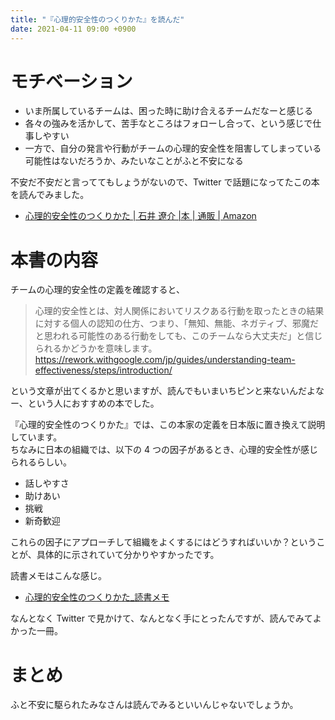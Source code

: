 ```yaml
---
title: "『心理的安全性のつくりかた』を読んだ"
date: 2021-04-11 09:00 +0900
---
```


# モチベーション
- いま所属しているチームは、困った時に助け合えるチームだなーと感じる
- 各々の強みを活かして、苦手なところはフォローし合って、という感じで仕事しやすい
- 一方で、自分の発言や行動がチームの心理的安全性を阻害してしまっている可能性はないだろうか、みたいなことがふと不安になる

不安だ不安だと言っててもしょうがないので、Twitter で話題になってたこの本を読んでみました。  

- [心理的安全性のつくりかた | 石井 遼介 |本 | 通販 | Amazon](https://www.amazon.co.jp/dp/4820728245/)

# 本書の内容
チームの心理的安全性の定義を確認すると、  

>  心理的安全性とは、対人関係においてリスクある行動を取ったときの結果に対する個人の認知の仕方、つまり、「無知、無能、ネガティブ、邪魔だと思われる可能性のある行動をしても、このチームなら大丈夫だ」と信じられるかどうかを意味します。
> https://rework.withgoogle.com/jp/guides/understanding-team-effectiveness/steps/introduction/

という文章が出てくるかと思いますが、読んでもいまいちピンと来ないんだよなー、という人におすすめの本でした。  

『心理的安全性のつくりかた』では、この本家の定義を日本版に置き換えて説明しています。  
ちなみに日本の組織では、以下の 4 つの因子があるとき、心理的安全性が感じられるらしい。  

- 話しやすさ
- 助けあい
- 挑戦
- 新奇歓迎

これらの因子にアプローチして組織をよくするにはどうすればいいか？ということが、具体的に示されていて分かりやすかったです。  

読書メモはこんな感じ。  

- [心理的安全性のつくりかた_読書メモ](https://gist.github.com/gushernobindsme/d65f5d8f3db9c56ecb3e35757404a38a)

なんとなく Twitter で見かけて、なんとなく手にとったんですが、読んでみてよかった一冊。  

# まとめ
ふと不安に駆られたみなさんは読んでみるといいんじゃないでしょうか。  